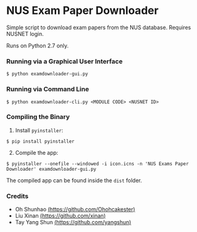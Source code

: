 NUS Exam Paper Downloader
===============

Simple script to download exam papers from the NUS database. Requires NUSNET login.

Runs on Python 2.7 only.

### Running via a Graphical User Interface
```
$ python examdownloader-gui.py
```

### Running via Command Line
```
$ python examdownloader-cli.py <MODULE CODE> <NUSNET ID>
```

### Compiling the Binary

1. Install `pyinstaller`:
```
$ pip install pyinstaller
```

2. Compile the app:
```
$ pyinstaller --onefile --windowed -i icon.icns -n 'NUS Exams Paper Downloader' examdownloader-gui.py
```
The compiled app can be found inside the `dist` folder. 

### Credits

- Oh Shunhao [(https://github.com/Ohohcakester)](https://github.com/Ohohcakester)
- Liu Xinan [(https://github.com/xinan)](https://github.com/xinan)
- Tay Yang Shun [(https://github.com/yangshun)](https://github.com/yangshun)
